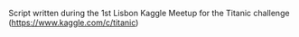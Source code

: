 Script written during the 1st Lisbon Kaggle Meetup for the Titanic challenge (https://www.kaggle.com/c/titanic)
